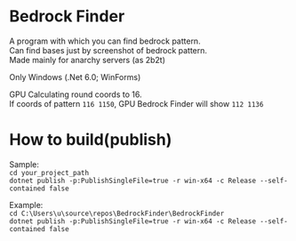 <h1>Bedrock Finder</h1>

A program with which you can find bedrock pattern.\
Can find bases just by screenshot of bedrock pattern.\
Made mainly for anarchy servers (as 2b2t)

Only Windows (.Net 6.0; WinForms)

GPU Calculating round coords to 16.\
If coords of pattern `116 1150`, GPU Bedrock Finder will show `112 1136`

<h1>How to build(publish)</h1>

Sample:\
`cd your_project_path`\
`dotnet publish -p:PublishSingleFile=true -r win-x64 -c Release --self-contained false`

Example:\
`cd C:\Users\u\source\repos\BedrockFinder\BedrockFinder`\
`dotnet publish -p:PublishSingleFile=true -r win-x64 -c Release --self-contained false`
